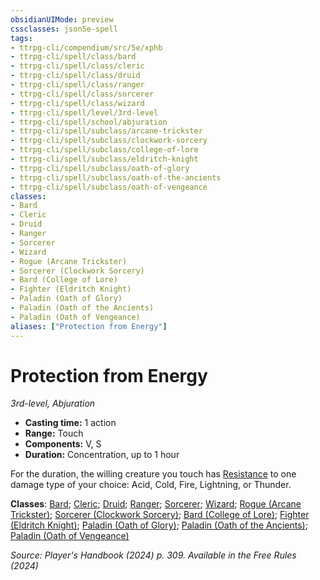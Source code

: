 ```yaml
---
obsidianUIMode: preview
cssclasses: json5e-spell
tags:
- ttrpg-cli/compendium/src/5e/xphb
- ttrpg-cli/spell/class/bard
- ttrpg-cli/spell/class/cleric
- ttrpg-cli/spell/class/druid
- ttrpg-cli/spell/class/ranger
- ttrpg-cli/spell/class/sorcerer
- ttrpg-cli/spell/class/wizard
- ttrpg-cli/spell/level/3rd-level
- ttrpg-cli/spell/school/abjuration
- ttrpg-cli/spell/subclass/arcane-trickster
- ttrpg-cli/spell/subclass/clockwork-sorcery
- ttrpg-cli/spell/subclass/college-of-lore
- ttrpg-cli/spell/subclass/eldritch-knight
- ttrpg-cli/spell/subclass/oath-of-glory
- ttrpg-cli/spell/subclass/oath-of-the-ancients
- ttrpg-cli/spell/subclass/oath-of-vengeance
classes:
- Bard
- Cleric
- Druid
- Ranger
- Sorcerer
- Wizard
- Rogue (Arcane Trickster)
- Sorcerer (Clockwork Sorcery)
- Bard (College of Lore)
- Fighter (Eldritch Knight)
- Paladin (Oath of Glory)
- Paladin (Oath of the Ancients)
- Paladin (Oath of Vengeance)
aliases: ["Protection from Energy"]
---
```

# Protection from Energy
*3rd-level, Abjuration*  


- **Casting time:** 1 action
- **Range:** Touch
- **Components:** V, S
- **Duration:** Concentration, up to 1 hour

For the duration, the willing creature you touch has [Resistance](3-Mechanics/CLI/rules/variant-rules/resistance-xphb.md) to one damage type of your choice: Acid, Cold, Fire, Lightning, or Thunder.

**Classes**: [Bard](list-spells-classes-bard); [Cleric](list-spells-classes-cleric); [Druid](list-spells-classes-druid); [Ranger](list-spells-classes-ranger); [Sorcerer](list-spells-classes-sorcerer); [Wizard](list-spells-classes-wizard); [Rogue (Arcane Trickster)](list-spells-classes-rogue-xphb-arcane-trickster-xphb); [Sorcerer (Clockwork Sorcery)](list-spells-classes-sorcerer-xphb-clockwork-sorcery-xphb); [Bard (College of Lore)](list-spells-classes-bard-xphb-college-of-lore-xphb); [Fighter (Eldritch Knight)](list-spells-classes-fighter-xphb-eldritch-knight-xphb); [Paladin (Oath of Glory)](list-spells-classes-paladin-xphb-oath-of-glory-xphb); [Paladin (Oath of the Ancients)](list-spells-classes-paladin-xphb-oath-of-the-ancients-xphb); [Paladin (Oath of Vengeance)](list-spells-classes-paladin-xphb-oath-of-vengeance-xphb)

*Source: Player's Handbook (2024) p. 309. Available in the Free Rules (2024)*